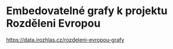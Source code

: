 # Embedovatelné grafy k projektu Rozděleni Evropou

https://data.irozhlas.cz/rozdeleni-evropou-grafy